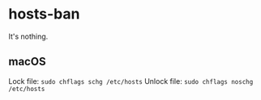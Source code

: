 # hosts-ban

It's nothing.

## macOS

Lock file: `sudo chflags schg /etc/hosts`
Unlock file: `sudo chflags noschg /etc/hosts`
